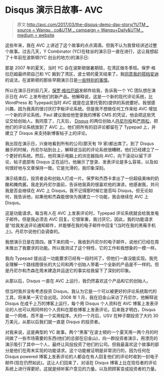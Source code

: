 # Disqus 演示日故事- AVC

> 原文:[http://avc.com/2017/03/the-disqus-demo-day-story/?UTM _ source = Wanqu . co&UTM _ campaign = Wanqu+Daily&UTM _ medium = website](http://avc.com/2017/03/the-disqus-demo-day-story/?utm_source=wanqu.co&utm_campaign=Wanqu+Daily&utm_medium=website)

这些年来，我在 AVC 上讲述了这个故事的点点滴滴，但我不认为我曾经讲述过整个故事。过去几天，Y Combinator (YC)在硅谷的演示日一直在进行，这让我想起了十年前在波斯顿(YC 创业的地方)的演示日:

那是 2007 年的夏天，当时 YC 会在波斯顿做暑期班，在湾区做冬季班。保罗·格拉厄姆最终把自己和 YC 搬到了湾区，波士顿的夏天结束了。我[同意我的搭档安迪](https://twitter.com/aweissman/status/844344892340011008)的说法，在波斯顿的那些早期演示日是[一些特别的事情](https://avc.com/2007/08/y-combinator/)。

所以在演示日的前几天，[保罗·格拉厄姆](https://twitter.com/paulg)发邮件给我，告诉我一个 YC 团队想在演示日在 AVC 上发布他们的新产品。他解释说，这是一个新的现代评论系统，比 WordPress 和 Typepad(当时 AVC 就是在这里托管的)提供的系统要好。我很感兴趣，因为我真的很讨厌打字板评论系统。但是我不想做任何工作来给 AVC 增加一个新的评论系统。Paul 建议我给他登录我的博客 CMS 的凭证，他会把这些凭证交给创始人。我同意了，几天后， [Disqus](https://disqus.com/) 的两位创始人[丹尼尔哈](https://twitter.com/danielha)和[严雨松](https://twitter.com/jasonyan)，把他们的评论系统放到了 AVC 上。他们把所有的旧评论都留在了 Typepad 上，并建立了 Disqus 来支持新博客帖子上的评论。

我出现在演示日，兴奋地看到所有的公司(那天有 19 家)都出席了。到了 Disqus 展示的时候，丹尼尔站到台上，解释说当前的评论系统很糟糕，他们已经建立了一个更好的系统。然后，他将演示电脑上的浏览器指向 AVC，向下滚动以留下评论，帖子底部有 Disqus 正在运行。他展示了登录、发表评论是多么容易，以及如何很好地与文章保持一致。它是光滑的，我印象深刻。

演示结束后，投资者会和创始人打成一片。保罗和杰西卡拿出了一份超级美味的奶酪和腌肉酱。我走到丹尼尔面前，告诉他我真的很喜欢他的演讲。他感谢我，并问我是否会继续在 AVC 上 Disqus。我不记得那时候它是否叫 Disqus。但无论如何，我告诉他，如果他和杰森能很快为我建立一个功能，我会继续在 AVC 上 Disqus。

这是功能请求。每当有人在 AVC 上发表评论时，Typepad 评论系统就会给我发电子邮件。但是我必须去 AVC 回复。它很笨重，我讨厌它。因此，我的功能请求是“给我发送评论通知邮件，并能够在我的电子邮件中回复”(当时在我的黑莓手机上)。丹尼尔说他们会调查的。

我想演示日是在周四。接下来的周一，我收到丹尼尔的电子邮件，说他们已经在周末推出了我要求的功能。所以我测试了这个特性，它的工作和我想象的一模一样。

我向 Typepad 提出这一功能要求已经有一段时间了，但他们一直没能实现。我完全理解一个路线图很长的大公司和两个创始人带着一个全新的产品是不一样的。但是丹尼尔和杰森在周末建造并运送它的事实给我留下了深刻的印象。

从那以后，Disqus 一直在 AVC 上运行，我仍然喜欢这个产品和它的创始人。

但当时我并没有考虑投资 Disqus。我认为它是一个可以被更好的评论系统取代的工具，将来某一天它会出现。2008 年 1 月，我在旧金山采访了丹尼尔，他解释说 Disqus 在成千上万的博客上运行，每个用 Disqus 个人资料在 AVC 博客上发表评论的人也可以用同样的个人资料在那些博客上发表评论。后来我才明白，Disqus 是一个网络，而不是一个实用程序。大约一个月后，USV 在种子期投资了大约 30 万美元，从那以后我们就一直是 Disqus 的投资者。

对我来说，这是典型的 YC 故事。两个“黑客”在波士顿的一个夏天用一两个月的时间做了一些市场需要的东西(他们的总部在旧金山)，向一群投资者演示，用漂亮的演示吸引了其中一个人，最终让风投投资了他们的公司。但我最喜欢这个故事的部分是他们在周末实现的功能请求。这个功能被证明是非常流行的，因为任何在 Disqus powered 博客上发表评论的人都会在有人回复他们的评论时收到一封电子邮件(现在仍然如此)。这让人们回来了，对话在 Disqus 博客上比在现任者的评论系统上进行得更好。这就是倾听客户意见的力量。以及把顾客变成投资者的力量。
